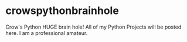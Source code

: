 # crowspythonbrainhole
Crow's Python HUGE brain hole!
All of my Python Projects will be posted here.
I am a professional amateur.
